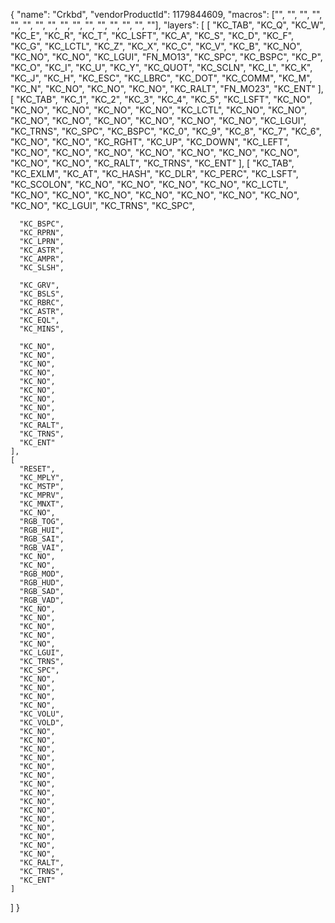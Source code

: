 {
  "name": "Crkbd",
  "vendorProductId": 1179844609,
  "macros": ["", "", "", "", "", "", "", "", "", "", "", "", "", "", "", ""],
  "layers": [
    [
      "KC_TAB",
      "KC_Q",
      "KC_W",
      "KC_E",
      "KC_R",
      "KC_T",
      "KC_LSFT",
      "KC_A",
      "KC_S",
      "KC_D",
      "KC_F",
      "KC_G",
      "KC_LCTL",
      "KC_Z",
      "KC_X",
      "KC_C",
      "KC_V",
      "KC_B",
      "KC_NO",
      "KC_NO",
      "KC_NO",
      "KC_LGUI",
      "FN_MO13",
      "KC_SPC",
      "KC_BSPC",
      "KC_P",
      "KC_O",
      "KC_I",
      "KC_U",
      "KC_Y",
      "KC_QUOT",
      "KC_SCLN",
      "KC_L",
      "KC_K",
      "KC_J",
      "KC_H",
      "KC_ESC",
      "KC_LBRC",
      "KC_DOT",
      "KC_COMM",
      "KC_M",
      "KC_N",
      "KC_NO",
      "KC_NO",
      "KC_NO",
      "KC_RALT",
      "FN_MO23",
      "KC_ENT"
    ],
    [
      "KC_TAB",
      "KC_1",
      "KC_2",
      "KC_3",
      "KC_4",
      "KC_5",
      "KC_LSFT",
      "KC_NO",
      "KC_NO",
      "KC_NO",
      "KC_NO",
      "KC_NO",
      "KC_LCTL",
      "KC_NO",
      "KC_NO",
      "KC_NO",
      "KC_NO",
      "KC_NO",
      "KC_NO",
      "KC_NO",
      "KC_NO",
      "KC_LGUI",
      "KC_TRNS",
      "KC_SPC",
      "KC_BSPC",
      "KC_0",
      "KC_9",
      "KC_8",
      "KC_7",
      "KC_6",
      "KC_NO",
      "KC_NO",
      "KC_RGHT",
      "KC_UP",
      "KC_DOWN",
      "KC_LEFT",
      "KC_NO",
      "KC_NO",
      "KC_NO",
      "KC_NO",
      "KC_NO",
      "KC_NO",
      "KC_NO",
      "KC_NO",
      "KC_NO",
      "KC_RALT",
      "KC_TRNS",
      "KC_ENT"
    ],
    [
      "KC_TAB",
      "KC_EXLM",
      "KC_AT",
      "KC_HASH",
      "KC_DLR",
      "KC_PERC",
      "KC_LSFT",
      "KC_SCOLON",
      "KC_NO",
      "KC_NO",
      "KC_NO",
      "KC_NO",
      "KC_LCTL",
      "KC_NO",
      "KC_NO",
      "KC_NO",
      "KC_NO",
      "KC_NO",
      "KC_NO",
      "KC_NO",
      "KC_NO",
      "KC_LGUI",
      "KC_TRNS",
      "KC_SPC",




      "KC_BSPC",
      "KC_RPRN",
      "KC_LPRN",
      "KC_ASTR",
      "KC_AMPR",
      "KC_SLSH",

      "KC_GRV",
      "KC_BSLS",
      "KC_RBRC",
      "KC_ASTR",
      "KC_EQL",
      "KC_MINS",

      "KC_NO",
      "KC_NO",
      "KC_NO",
      "KC_NO",
      "KC_NO",
      "KC_NO",
      "KC_NO",
      "KC_NO",
      "KC_NO",
      "KC_RALT",
      "KC_TRNS",
      "KC_ENT"
    ],
    [
      "RESET",
      "KC_MPLY",
      "KC_MSTP",
      "KC_MPRV",
      "KC_MNXT",
      "KC_NO",
      "RGB_TOG",
      "RGB_HUI",
      "RGB_SAI",
      "RGB_VAI",
      "KC_NO",
      "KC_NO",
      "RGB_MOD",
      "RGB_HUD",
      "RGB_SAD",
      "RGB_VAD",
      "KC_NO",
      "KC_NO",
      "KC_NO",
      "KC_NO",
      "KC_NO",
      "KC_LGUI",
      "KC_TRNS",
      "KC_SPC",
      "KC_NO",
      "KC_NO",
      "KC_NO",
      "KC_NO",
      "KC_VOLU",
      "KC_VOLD",
      "KC_NO",
      "KC_NO",
      "KC_NO",
      "KC_NO",
      "KC_NO",
      "KC_NO",
      "KC_NO",
      "KC_NO",
      "KC_NO",
      "KC_NO",
      "KC_NO",
      "KC_NO",
      "KC_NO",
      "KC_NO",
      "KC_NO",
      "KC_RALT",
      "KC_TRNS",
      "KC_ENT"
    ]
  ]
}